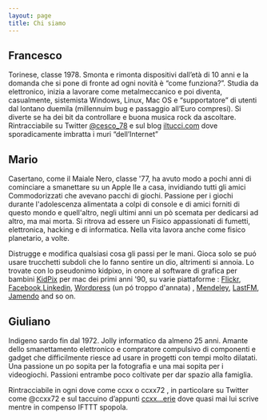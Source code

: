 ```yaml
---
layout: page
title: Chi siamo 
---
```


## Francesco

Torinese, classe 1978. Smonta e rimonta dispositivi dall’età di 10 anni e la domanda che si pone di fronte ad ogni novità è “come funziona?”.
Studia da elettronico, inizia a lavorare come metalmeccanico e poi diventa, casualmente, sistemista Windows, Linux, Mac OS e  “supportatore” di utenti dal lontano duemila (millennuim bug e passaggio all’Euro compresi).
Si diverte se ha dei bit da controllare e buona musica rock da ascoltare.
Rintracciabile su Twitter [@cesco_78](https://twitter.com/cesco_78) e sul blog [iltucci.com](http://iltucci.com/) dove sporadicamente imbratta i muri “dell’Internet”


## Mario

Casertano, come il Maiale Nero, classe '77, ha avuto modo a pochi anni di cominciare a smanettare su un Apple IIe a casa, invidiando tutti gli amici Commodorizzati che avevano pacchi di giochi.
Passione per i giochi durante l'adolescenza alimentata a colpi di console e di amici forniti di questo mondo e quell'altro, negli ultimi anni un pò scemata per dedicarsi ad altro, ma mai morta.
Si ritrova ad essere un Fisico appassionati di fumetti, elettronica, hacking e di informatica.
Nella vita lavora anche come fisico planetario, a volte.

Distrugge e modifica qualsiasi cosa gli passi per le mani.
Gioca solo se puó usare trucchetti subdoli che lo fanno sentire un dio, altrimenti si annoia.
Lo trovate con lo pseudonimo kidpixo, in onore al software di grafica per bambini [KidPix](http://en.wikipedia.org/wiki/Kid_Pix) per mac dei primi anni '90, su varie piattaforme : [Flickr](https://www.flickr.com/photos/kidpixo/), [Facebook](https://www.facebook.com/mario.damore77),[Linkedin](https://www.linkedin.com/in/mdamore), [Wordpress](http://kidpix.wordpress.com/) (un pó troppo d'annata) , [Mendeley](http://www.mendeley.com/profiles/mario-damore/), [LastFM](http://www.last.fm/user/kidpixo), [Jamendo](https://www.jamendo.com/it/user/kidpix) and so on.

## Giuliano

Indigeno sardo fin dal 1972. Jolly informatico da almeno 25 anni.
Amante dello smanettamento elettronico e compratore compulsivo di componenti e gadget che difficilmente riesce ad usare in progetti con tempi molto dilatati.
Una passione un po sopita per la fotografia e una mai sopita per i videogiochi. Passioni entrambe poco coltivate per dar spazio alla famiglia.

Rintracciabile in ogni dove come ccxx o ccxx72 , in particolare su Twitter come @ccxx72 e sul taccuino d’appunti [ccxx...erie](http://ccxxerie.blogspot.de/) dove quasi mai lui scrive mentre in compenso IFTTT spopola. 
